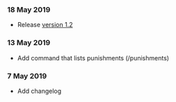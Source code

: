 ### 18 May 2019
- Release [version 1.2](https://github.com/jsinitx4/Punishments/releases/tag/v1.2)


### 13 May 2019
- Add command that lists punishments (/punishments)


### 7 May 2019
- Add changelog

